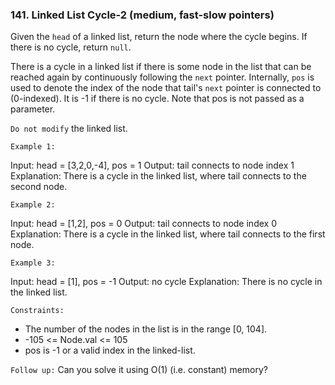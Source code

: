### 141. Linked List Cycle-2 (medium, fast-slow pointers)

Given the `head` of a linked list, return the node where the cycle begins. If there is no cycle, return `null`.

There is a cycle in a linked list if there is some node in the list that can be reached again by continuously following the `next` pointer. Internally, `pos` is used to denote the index of the node that tail's `next` pointer is connected to (0-indexed). It is -1 if there is no cycle. Note that pos is not passed as a parameter.

`Do not modify` the linked list.

`Example 1:`

Input: head = [3,2,0,-4], pos = 1
Output: tail connects to node index 1
Explanation: There is a cycle in the linked list, where tail connects to the second node.

`Example 2:`

Input: head = [1,2], pos = 0
Output: tail connects to node index 0
Explanation: There is a cycle in the linked list, where tail connects to the first node.

`Example 3:`

Input: head = [1], pos = -1
Output: no cycle
Explanation: There is no cycle in the linked list.

`Constraints:`

- The number of the nodes in the list is in the range [0, 104].
- -105 <= Node.val <= 105
- pos is -1 or a valid index in the linked-list.

`Follow up:` Can you solve it using O(1) (i.e. constant) memory?
